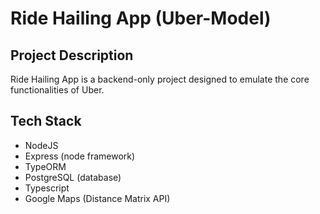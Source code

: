 # Ride Hailing App (Uber-Model) 

## Project Description
   Ride Hailing App is a backend-only project designed to emulate the core functionalities of Uber.

## Tech Stack
   - NodeJS
   - Express (node framework)
   - TypeORM 
   - PostgreSQL (database)
   - Typescript
   - Google Maps (Distance Matrix API) 


